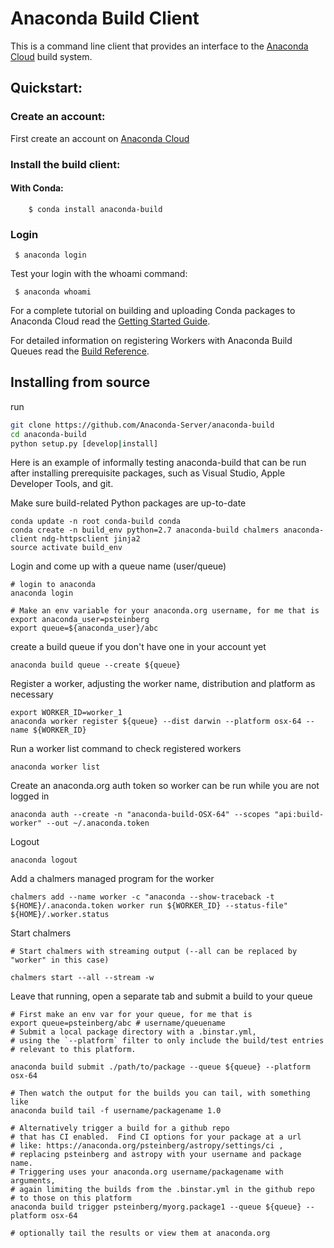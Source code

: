 Anaconda Build Client
=====================

This is a command line client that provides an interface to the [Anaconda Cloud](https://anaconda.org) build system.

## Quickstart:

### Create an account:

First create an account on [Anaconda Cloud](https://anaconda.org)

### Install the build client:

#### With Conda:

``` 
    $ conda install anaconda-build
```

### Login

` $ anaconda login`

Test your login with the whoami command:

` $ anaconda whoami`

For a complete tutorial on building and uploading Conda packages to Anaconda Cloud read the [Getting Started Guide](http://docs.anaconda.org/quickstart.html#BuildAndUploadPackages).

For detailed information on registering Workers with Anaconda Build Queues read the [Build Reference](http://docs.anaconda.org/build.html).

## Installing from source

run 

```bash
git clone https://github.com/Anaconda-Server/anaconda-build
cd anaconda-build
python setup.py [develop|install]
```

Here is an example of informally testing anaconda-build that can be run after installing prerequisite packages, such as Visual Studio, Apple Developer Tools, and git.

Make sure build-related Python packages are up-to-date
```
conda update -n root conda-build conda
conda create -n build_env python=2.7 anaconda-build chalmers anaconda-client ndg-httpsclient jinja2
source activate build_env
```
Login and come up with a queue name (user/queue)
```
# login to anaconda
anaconda login

# Make an env variable for your anaconda.org username, for me that is
export anaconda_user=psteinberg
export queue=${anaconda_user}/abc
```
create a build queue if you don't have one in your account yet
```
anaconda build queue --create ${queue}
```
Register a worker, adjusting the worker name, distribution and platform as necessary
```
export WORKER_ID=worker_1
anaconda worker register ${queue} --dist darwin --platform osx-64 --name ${WORKER_ID}

```
Run a worker list command to check registered workers
```
anaconda worker list
```
Create an anaconda.org auth token so worker can be run while you are not logged in
```
anaconda auth --create -n "anaconda-build-OSX-64" --scopes "api:build-worker" --out ~/.anaconda.token
```
Logout
```
anaconda logout
```
Add a chalmers managed program for the worker
```
chalmers add --name worker -c "anaconda --show-traceback -t ${HOME}/.anaconda.token worker run ${WORKER_ID} --status-file" ${HOME}/.worker.status
```
Start chalmers
```
# Start chalmers with streaming output (--all can be replaced by "worker" in this case)

chalmers start --all --stream -w
```
Leave that running, open a separate tab and submit a build to your queue
```
# First make an env var for your queue, for me that is
export queue=psteinberg/abc # username/queuename
# Submit a local package directory with a .binstar.yml,
# using the `--platform` filter to only include the build/test entries
# relevant to this platform.

anaconda build submit ./path/to/package --queue ${queue} --platform osx-64

# Then watch the output for the builds you can tail, with something like
anaconda build tail -f username/packagename 1.0 

# Alternatively trigger a build for a github repo
# that has CI enabled.  Find CI options for your package at a url
# like: https://anaconda.org/psteinberg/astropy/settings/ci ,
# replacing psteinberg and astropy with your username and package name.
# Triggering uses your anaconda.org username/packagename with arguments,
# again limiting the builds from the .binstar.yml in the github repo
# to those on this platform
anaconda build trigger psteinberg/myorg.package1 --queue ${queue} --platform osx-64

# optionally tail the results or view them at anaconda.org
```
